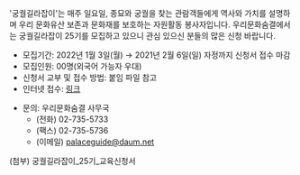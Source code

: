 '궁궐길라잡이'는 매주 일요일, 종묘와 궁궐을 찾는 관람객들에게 역사와 가치를 설명하며 우리 문화유산 보존과 문화재를 보호하는 자원활동 봉사자입니다. 우리문화숨결에서는 궁궐길라잡이 25기를 모집하고 있으니 관심 있으신 분들의 많은 신청 바랍니다. 

- 모집기간: 2022년 1월 3일(월) → 2021년 2월 6일(일) 자정까지 신청서 접수 마감
- 모집인원: 00명(외국어 가능자 우대)
- 신청서 교부 및 접수 방법: 붙임 파일 참고
- 인터넷 접수: [링크](http://bit.ly/2OJZ3wz)

* 문의: 우리문화숨결 사무국
  - (전화) 02-735-5733
  - (팩스) 02-735-5736
  - (이메일) palaceguide@daum.net

(첨부) 궁궐길라잡이_25기_교육신청서